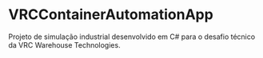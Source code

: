 # VRCContainerAutomationApp
Projeto de simulação industrial desenvolvido em C# para o desafio técnico da VRC Warehouse Technologies.
